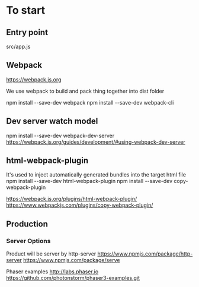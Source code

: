 # To start
## Entry point
src/app.js

## Webpack
https://webpack.js.org

We use webpack to build and pack thing together into dist folder

npm install --save-dev webpack
npm install --save-dev webpack-cli

## Dev server watch model
npm install --save-dev webpack-dev-server
https://webpack.js.org/guides/development/#using-webpack-dev-server

## html-webpack-plugin
It's used to inject automatically generated bundles into the target html file
npm install --save-dev html-webpack-plugin
npm install --save-dev copy-webpack-plugin

https://webpack.js.org/plugins/html-webpack-plugin/
https://www.webpackjs.com/plugins/copy-webpack-plugin/

## Production 
### Server Options
Product will be server by http-server
https://www.npmjs.com/package/http-server
https://www.npmjs.com/package/serve

Phaser examples
http://labs.phaser.io
https://github.com/photonstorm/phaser3-examples.git